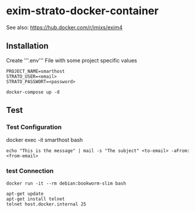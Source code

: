 # exim-strato-docker-container


See also: https://hub.docker.com/r/imixs/exim4

## Installation

Create '''.env''' File with some project specific values
```
PROJECT_NAME=smarthost
STRATO_USER=<email>
STRATO_PASSWORT=<password>
```

```
docker-compose up -d 
```

## Test

### Test Configuration
docker exec -it smarthost bash

```
echo "This is the message" | mail -s "The subject" <to-email> -aFrom:<from-email>
```

### test Connection
```
docker run -it --rm debian:bookworm-slim bash
```

```
apt-get update
apt-get install telnet
telnet host.docker.internal 25
```
